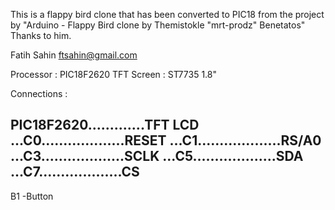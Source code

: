
This is a flappy bird clone that has been converted to PIC18 from the project by 
"Arduino - Flappy Bird clone by Themistokle "mrt-prodz" Benetatos"
Thanks to him.

Fatih Sahin
ftsahin@gmail.com


Processor : PIC18F2620
TFT Screen : ST7735 1.8"

Connections :

PIC18F2620.............TFT LCD
...C0...................RESET
...C1...................RS/A0
...C3...................SCLK
...C5...................SDA
...C7...................CS
----------------------------------


   B1 -Button
